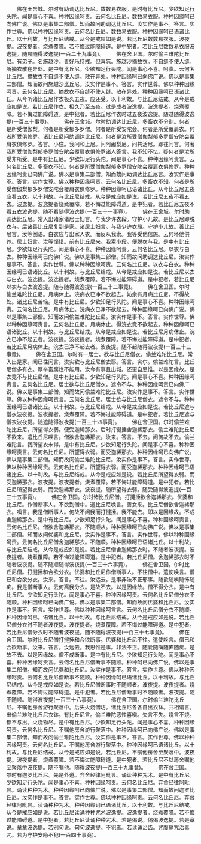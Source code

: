 <!-- { "loadSidebar": true } -->
　　佛在王舍城。尔时有助调达比丘尼。数数易衣服。是时有比丘尼。少欲知足行头陀。闻是事心不喜。种种因缘呵责。云何名比丘尼。数数易衣服。种种因缘呵已向佛广说。佛以是事集二部僧。知而故问助调达比丘尼。汝实作是事不。答言。实作世尊。佛以种种因缘呵责。云何名比丘尼。数数易衣服。种种因缘呵已语诸比丘。以十利故。与比丘尼结戒。从今是戒应如是说。若比丘尼数数易衣服。波夜提。波夜提者。烧煮覆障。若不悔过能障碍道。是中犯者。若比丘尼数数易衣服波逸提。随易随得波逸提(一百二十九事竟)。
　　佛在舍卫国。尔时偷兰难陀比丘尼。有弟子。名施越沙。善好乐持戒。但喜忘。施越沙摘故衣。不自缝不使人缝。所摘衣散在异处。是中有比丘尼。少欲知足行头陀。闻是事心不喜。呵责。云何名比丘尼。摘故衣不自缝不使人缝。散在异处。种种因缘呵已向佛广说。佛以是事集二部僧。知而故问施越沙比丘尼。汝实作是事不。答言。实作世尊。佛以种种因缘呵责。云何名比丘尼。摘故衣不自缝不使人缝。散在异处。种种因缘呵已语诸比丘。从今听诸比丘尼作衣极久五夜。应还受。以十利故。与比丘尼结戒。从今是戒应如是说。若比丘尼作衣。极久乃至五夜。过是成者波逸提。波逸提者。烧煮覆障。若不悔过能障碍道。是中犯者。若比丘尼作衣时过五夜波逸提。随过随得波逸提(一百三十事竟)。
　　佛在王舍城。尔时助调达比丘尼。多畜衣不分别。何者是所受僧伽梨。何者是所受郁多罗僧。何者是所受安陀会。何者是所受覆肩衣。何者所受俱修罗。诸比丘尼问助调达比丘尼。何者是汝所受僧伽梨郁多罗僧安陀会覆肩衣俱修罗。答言。小住。我问和上尼。问阿阇梨尼。问共活尼。即往问言。何著我所受僧伽梨郁多罗僧安陀会覆肩衣俱修罗诸人答言。我不知不忆。疑何者是汝所受非所受。是中有比丘尼。少欲知足行头陀。闻是事心不喜。种种因缘呵责言。云何名比丘尼。多畜衣不知。何者是所受僧伽梨郁多罗僧安陀会覆肩衣俱修罗。种种因缘呵责已向佛广说。佛以是事集二部僧。知而故问助调达比丘尼言。汝实作是事不。答言。实作世尊。佛以种种因缘呵责。云何名比丘尼。多畜衣不知。何者是所受僧伽梨郁多罗僧安陀会覆肩衣俱修罗。种种因缘呵已语诸比丘。从今比丘尼五夜应看五衣。以十利故。与比丘尼结戒。从今是戒应如是说。若比丘尼五夜不看五衣。波逸提。波逸提者烧煮覆障。若不悔过能障碍道。是中犯者。若比丘尼五夜不看五衣波逸提。随不看随得波逸提(一百三十一事竟)。
　　佛在王舍城。尔时助调达比丘尼。常入出诸家诸居士妇言。与我少许衣段。守护小儿故。是比丘尼即脱衣与。后诸善比丘尼复到是家。诸居士妇言。与我少许衣段。守护小儿故。善比丘尼言。汝等倒语。白衣应与出家人衣。而反从我索。我等受他信施。云何坏他供养。居士妇言。汝等悭惜。前有比丘尼来。我索小段。便脱衣与我。是中有比丘尼。少欲知足行头陀。闻是事心不喜。种种因缘呵责。云何名比丘尼。以衣与白衣。种种因缘呵已向佛广说。佛以是事集二部僧。知而故问助调达比丘尼。汝实作是事不。答言。实作世尊。佛以种种因缘呵责。云何名比丘尼。以衣与白衣。种种因缘呵已语诸比丘。以十利故。与比丘尼结戒。从今是戒应如是说。若比丘尼以衣与白衣。波逸提。波逸提者。烧煮覆障。若不悔过能障碍道。是中犯者。若比丘尼以衣与白衣波逸提。随与随得波逸提(一百三十二事竟)。
　　佛在舍卫国。尔时偷兰难陀比丘尼。月病休止。浣病衣已净不欲起去。妨余有月病比丘尼。不得故处。诸比丘尼苦恼。是中有比丘尼。少欲知足行头陀。闻是事心不喜。种种因缘呵责。云何名比丘尼。月病休止。浣病衣已净不欲起去。种种因缘呵已向佛广说。佛以是事集二部僧。知而故问偷兰难陀比丘尼。汝实作是事不。答言。实作世尊。佛以种种因缘呵责言。云何名比丘尼。月病休止。得浣衣竟不欲起去。种种因缘呵已语诸比丘。以十利故。与比丘尼结戒。从今是戒应如是说。若比丘尼月病休止。浣衣已净不起去者。波夜提。波夜提者。烧煮覆障。若不悔过能障碍道。是中犯者。若比丘尼月病休止。浣衣已净不起去者。波夜提。随不起随得波夜提(一百三十三事竟)。
　　佛在舍卫国。尔时有一居士。欲与比丘尼僧衣。偷兰难陀比丘尼。常入出是家。闻已往问言。汝实欲与比丘尼僧衣耶。答言。实尔。偷兰难陀言。比丘尼僧多有衣。厚举畜腐烂不能用。汝今有事且出城。还更自思惟。以是因缘故。是衣竟不与比丘尼僧。是中有比丘尼。少欲知足行头陀。闻是事心不喜。种种因缘呵责言。云何名比丘尼。居士欲与比丘尼僧衣。遮令不与。种种因缘呵责已向佛广说。佛以是事集二部僧。知而故问偷兰难陀比丘尼。汝实作是事不。答言。实作世尊。佛以种种因缘呵责言。云何名比丘尼。居士欲与比丘尼僧衣。遮令不与。种种因缘呵已语诸比丘。以十利故。与比丘尼结戒。从今是戒应如是说。若比丘尼遮与僧衣波夜提。波夜提者。烧煮覆障。若不悔过能障碍道。是中犯者。若比丘尼遮与僧衣波夜提。随遮随得波夜提(一百三十四事竟)。
　　佛在舍卫国。尔时偷兰难陀比丘尼。所望得衣弱。便受迦絺那衣。后时打犍捶舍迦絺那衣。偷兰难陀比丘尼不欲来。遣比丘尼唤言。僧欲舍迦絺那衣。汝来。答言。不去。问何故不去。偷兰难陀言。我所望衣未得。是中有比丘尼。少欲知足行头陀。闻是事心不喜。种种因缘呵责言。云何名比丘尼。所望得衣弱。而受迦絺那衣。种种因缘呵已向佛广说。佛以是事集二部僧。知而故问偷兰难陀比丘尼。汝实作是事不。答言。实作世尊。佛以种种因缘呵责。云何名比丘尼。所望得衣弱。而受迦絺那衣。种种因缘呵已语诸比丘。以十利故。与比丘尼结戒。从今是戒应如是说。若比丘尼所望得衣弱。而受迦絺那衣。波夜提。波夜提者。烧煮覆障。若不悔过能障碍道。是中犯者。若比丘尼所望得衣弱。而受迦絺那衣。波夜提。随所望得衣弱。随受随得波逸提(一百三十五事竟)。
　　佛在舍卫国。尔时诸比丘尼僧。打揵捶欲舍迦絺那衣。优婆和比丘尼。作僧断事人。不欲到僧中。遣比丘尼唤言。善女来。比丘尼僧欲舍迦絺那衣。嗔言。我是僧断事人。何故不问我而打揵捶。我不能去。即以是因缘故。不成舍迦絺那衣。是中有比丘尼。少欲知足行头陀。闻是事心不喜。种种因缘呵责言。云何名比丘尼。僧欲舍迦絺那衣。不随顺从。种种因缘呵已向佛广说。佛以是事集二部僧。知而故问优婆和比丘尼。汝实作是事不。答言。实作世尊。佛以种种因缘呵责。云何名比丘尼僧舍迦絺那衣。不随顺。种种因缘呵已语诸比丘。以十利故。与比丘尼结戒。从今是戒应如是说。若比丘尼僧舍迦絺那衣时。不随者波夜提。波夜提者。烧煮覆障。若不悔过能障碍道。是中犯者。若比丘尼僧。舍迦絺那衣时不随者波夜提。随不随顺随得波夜提(一百三十六事竟)。
　　佛在舍卫国。尔时比丘尼僧。打揵捶和合欲分衣。优婆和比丘尼作僧断事人。不往僧中。遣使唤言。僧已和合欲分衣。汝来。答言。不往。汝远去。是事非法不正邪事。随欲随嗔随怖随痴。我是僧断事人。云何离我分衣。是故不去。以是因缘故。僧不得分衣。是中有比丘尼。少欲知足行头陀。闻是事心不喜。种种因缘呵责。云何名比丘尼僧分衣不随顺。种种因缘呵已向佛广说。佛以是事集二部僧。知而故问优婆和比丘尼。汝实作是事不。答言。实作世尊。佛以种种因缘呵言言。云何名比丘尼僧分衣不随顺。种种因缘呵已。语诸比丘。以十利故。与比丘尼结戒。从今是戒应如是说。若比丘尼僧分衣时不随者波夜提。波夜提者。烧煮覆障。若不悔过能障碍道。是中犯者。若比丘尼僧分衣时不随者波夜提。随不随得波夜提(一百三十七事竟)。
　　佛在舍卫国。尔时比丘尼僧打揵捶和合欲断事。优婆和比丘尼不往。遣使唤言。僧已和合欲断事。汝来。答言。汝远去。我思惟是事。非法不正。随爱随嗔随怖随痴。是故不去。以是因缘故。僧不成断事。是中有比丘尼。少欲知足行头陀。闻是事心不喜。种种因缘呵责言。云何名比丘尼僧断事不随顺。种种呵已向佛广说。佛以是事集二部僧。知而故问优婆和比丘尼。汝实作是事不。答言。实作世尊。佛以种种因缘呵责。云何名比丘尼僧断事不随顺。种种因缘呵已语诸比丘。以十利故。与比丘尼结戒。从今是戒应如是说。若比丘尼僧断事时不随顺者。波夜提。波夜提者。烧煮覆障。若不悔过能障碍道。是中犯者。若比丘尼僧断事时不随顺者。波夜提。随不随顺。随得波夜提(一百三十八事竟)。
　　佛在舍卫国。尔时偷兰难陀比丘尼。不嘱他房舍游行聚落中。后失火烧僧坊。诸比丘尼各各自出衣钵。共相谓言。出偷兰难陀比丘尼衣钵。有比丘尼言。偷兰难陀恶性喜嗔。失言不失。烧言不烧。都不与出。火烧物尽。是中有比丘尼。少欲知足行头陀。闻是事心不喜。种种因缘呵责。云何名比丘尼。不嘱他房舍游行聚落中。种种因缘呵已向佛广说。佛以是事集二部僧。知而故问偷兰难陀比丘尼。汝实作是事不。答言。实作世尊。佛以种种因缘呵责。云何名比丘尼。不嘱他房舍游行聚落中。种种因缘呵已语诸比丘。以十利故。与比丘尼结戒。从今是戒应如是说。若比丘尼。不嘱他房舍至聚落中。波夜提。波夜提者。烧煮覆障。若不悔过能障碍道。是中犯者。若比丘尼不以房舍嘱他至聚落中波夜提。随不嘱他。随得波夜提(一百三十九事竟)。
　　佛在舍卫国。尔时有迦罗比丘尼。先是外道。弃舍经律阿毗昙。诵读种种咒术。是中有比丘尼。少欲知足行头陀。闻是事心不喜。种种因缘呵责。云何名比丘尼。弃舍经律阿毗昙。诵读种种咒术。种种因缘呵已向佛广说。佛以是事集二部僧。知而故问迦罗比丘尼。汝实作是事不。答言。实作世尊。佛以种种因缘呵责。云何名比丘尼。弃舍经律阿毗昙。读诵种种咒术。种种因缘诃已语诸比丘。以十利故。与比丘尼结戒。从今是戒应如是说。若比丘尼读诵种种咒术波逸提。波逸提者。烧煮覆障。若不悔过能障碍道。是中犯者。若比丘尼读诵种种咒术。若是偈说。偈偈波逸提。若是章说。章章波逸提。若别句说。句句波逸提。不犯者。若读诵治齿。咒腹痛咒治毒咒。若为守护安隐不犯(一百四十事竟)。
